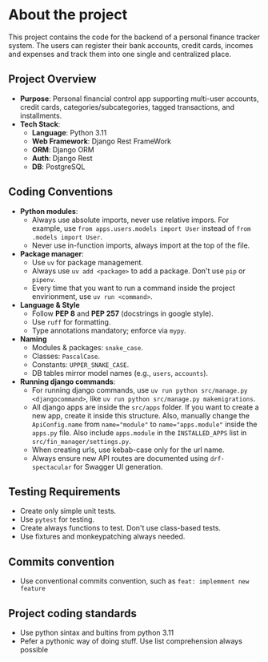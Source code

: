 # About the project

This project contains the code for the backend of a personal finance tracker system. The users can register their bank accounts, credit cards, incomes and expenses and track them into one single and centralized place.

## Project Overview
- **Purpose**: Personal financial control app supporting multi-user accounts, credit cards, categories/subcategories, tagged transactions, and installments.
- **Tech Stack**:  
  - **Language**: Python 3.11  
  - **Web Framework**: Django Rest FrameWork
  - **ORM**: Django ORM
  - **Auth**: Django Rest
  - **DB**: PostgreSQL

## Coding Conventions
- **Python modules**:
  - Always use absolute imports, never use relative impors. For example, use `from apps.users.models import User` instead of `from .models import User`.
  - Never use in-function imports, always import at the top of the file.
- **Package manager**: 
  - Use `uv` for package management.
  - Always use `uv add <package>` to add a package. Don't use `pip` or `pipenv`.
  - Every time that you want to run a command inside the project envirionment, use `uv run <command>`.
- **Language & Style**  
  - Follow **PEP 8** and **PEP 257** (docstrings in google style).  
  - Use `ruff` for formatting. 
  - Type annotations mandatory; enforce via `mypy`.
- **Naming**  
  - Modules & packages: `snake_case`.  
  - Classes: `PascalCase`.  
  - Constants: `UPPER_SNAKE_CASE`.  
  - DB tables mirror model names (e.g., `users`, `accounts`).
- **Running django commands**:
  - For running django commands, use `uv run python src/manage.py <djangocommand>`, like `uv run python src/manage.py makemigrations`.
  - All django apps are inside the `src/apps` folder. If you want to create a new app, create it inside this structure. Also, manually change the `ApiConfig.name` from `name="module"` to `name="apps.module"` inside the `apps.py` file. Also include `apps.module` in the `INSTALLED_APPS` list in `src/fin_manager/settings.py`.
  - When creating urls, use kebab-case only for the url name.
  - Always ensure new API routes are documented using `drf-spectacular` for Swagger UI generation.

## Testing Requirements
- Create only simple unit tests.
- Use `pytest` for testing.
- Create always functions to test. Don't use class-based tests.
- Use fixtures and monkeypatching always needed.

## Commits convention
- Use conventional commits convention, such as `feat: implemment new feature`

## Project coding standards
- Use python sintax and bultins from python 3.11
- Pefer a pythonic way of doing stuff. Use list comprehension always possible
